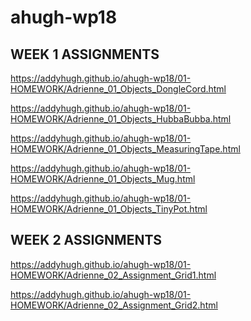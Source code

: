 # ahugh-wp18

WEEK 1 ASSIGNMENTS
------------------

https://addyhugh.github.io/ahugh-wp18/01-HOMEWORK/Adrienne_01_Objects_DongleCord.html

https://addyhugh.github.io/ahugh-wp18/01-HOMEWORK/Adrienne_01_Objects_HubbaBubba.html

https://addyhugh.github.io/ahugh-wp18/01-HOMEWORK/Adrienne_01_Objects_MeasuringTape.html

https://addyhugh.github.io/ahugh-wp18/01-HOMEWORK/Adrienne_01_Objects_Mug.html

https://addyhugh.github.io/ahugh-wp18/01-HOMEWORK/Adrienne_01_Objects_TinyPot.html



WEEK 2 ASSIGNMENTS
------------------

https://addyhugh.github.io/ahugh-wp18/01-HOMEWORK/Adrienne_02_Assignment_Grid1.html

https://addyhugh.github.io/ahugh-wp18/01-HOMEWORK/Adrienne_02_Assignment_Grid2.html
